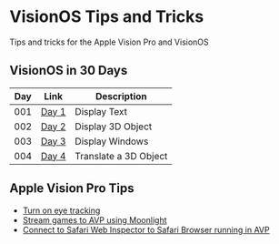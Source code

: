 # VisionOS Tips and Tricks
Tips and tricks for the Apple Vision Pro and VisionOS

## VisionOS in 30 Days
| Day | Link | Description |
| --- | --- | --- |
| 001 | [Day 1](Days/Day001) | Display Text |
| 002 | [Day 2](Days/Day002) | Display 3D Object |
| 003 | [Day 3](Days/Day003) | Display Windows |
| 004 | [Day 4](Days/Day004) | Translate a 3D Object |


## Apple Vision Pro Tips
- [Turn on eye tracking](https://twitter.com/i/bookmarks/all?post_id=1757268086405976512)
- [Stream games to AVP using Moonlight](https://testflight.apple.com/join/4eE59dyH)
- [Connect to Safari Web Inspector to Safari Browser running in AVP](https://twitter.com/andywiseguy/status/1754238335357173842)
